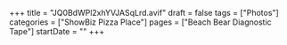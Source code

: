 +++
title = "JQ0BdWPl2xhYVJASqLrd.avif"
draft = false
tags = ["Photos"]
categories = ["ShowBiz Pizza Place"]
pages = ["Beach Bear Diagnostic Tape"]
startDate = ""
+++

